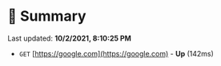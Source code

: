 # 📖 Summary
Last updated: **10/2/2021, 8:10:25 PM**

- `GET` [https://google.com](https://google.com) - **Up** (142ms)
